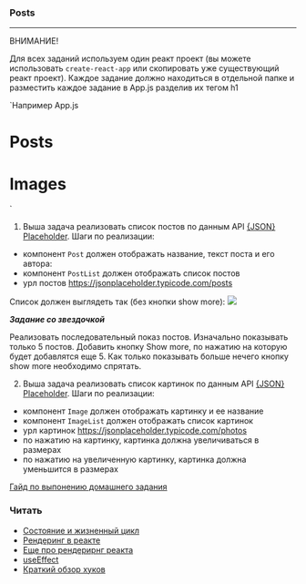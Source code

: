 ### Posts

---

ВНИМАНИЕ!

Для всех заданий используем один реакт проект (вы можете использовать `create-react-app` или скопировать уже существующий реакт проект).
Каждое задание должно находиться в отдельной папке и разместить каждое задание в App.js разделив их тегом h1

`Например
App.js

<h1>Posts</h2>
<PostList/>
<h1>Images</h1>
<ImageList/>`

1. Выша задача реализовать список постов по данным API [{JSON} Placeholder](https://jsonplaceholder.typicode.com/).
   Шаги по реализации:

- компонент `Post` должен отображать название, текст поста и его автора:
- компонент `PostList` должен отображать список постов
- урл постов https://jsonplaceholder.typicode.com/posts

Список должен выглядеть так (без кнопки show more):
![](./posts.png)

**_Задание со звездочкой_**

Реализовать последовательный показ постов. Изначально показывать только 5 постов.
Добавить кнопку Show more, по нажатию на которую будет добавлятся еще 5. Как только показывать
больше нечего кнопку show more необходимо спрятать.

2. Выша задача реализовать список картинок по данным API [{JSON} Placeholder](https://jsonplaceholder.typicode.com/).
   Шаги по реализации:

- компонент `Image` должен отображать картинку и ее название
- компонент `ImageList` должен отображать список картинок
- урл картинок https://jsonplaceholder.typicode.com/photos
- по нажатию на картинку, картинка должна увеличиваться в размерах
- по нажатию на увеличенную картинку, картинка должна уменьшится в размерах

[Гайд по выпонению домашнего задания](../homework-guidelines.md)

### Читать

- [Состояние и жизненный цикл](https://ru.reactjs.org/docs/state-and-lifecycle.html)
- [Рендеринг в реакте](https://ru.reactjs.org/docs/rendering-elements.html)
- [Eще про рендерирнг реакта](https://bxnotes.ru/conspect/lib/react/react-notes/rendering/)
- [useEffect](https://ru.reactjs.org/docs/hooks-effect.html)
- [Краткий обзор хуков](https://ru.reactjs.org/docs/hooks-overview.html)
